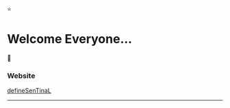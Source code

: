 :star: 
# Welcome Everyone... 
:tada:

### Website
<a href="https://definesentinal.github.io" target="_blank">defineSenTinaL</a>

---
